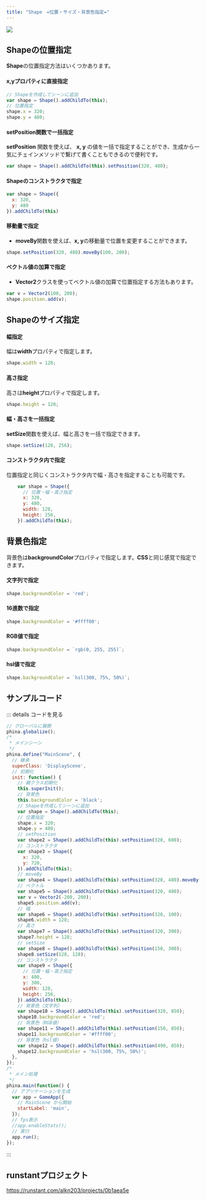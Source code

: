 ```yaml
---
title: "Shape　=位置・サイズ・背景色指定="
---
```


![](https://storage.googleapis.com/zenn-user-upload/v85h9ckw9wvrw4jn9g40ekjf4yp0)


## Shapeの位置指定
**Shape**の位置指定方法はいくつかあります。

####  x,yプロパティに直接指定
```js
// Shapeを作成してシーンに追加
var shape = Shape().addChildTo(this);
// 位置指定
shape.x = 320;
shape.y = 480;
```

#### setPosition関数で一括指定
**setPosition** 関数を使えば、 **x, y** の値を一括で指定することができ、生成から一気にチェインメソッドで繋げて書くこともできるので便利です。

```js
var shape = Shape().addChildTo(this).setPosition(320, 480);
```

#### **Shape**のコンストラクタで指定
```js
var shape = Shape({
  x: 320,
  y: 480
}).addChildTo(this)
```

#### 移動量で指定
* **moveBy**関数を使えば、**x, y**の移動量で位置を変更することができます。

```js
shape.setPosition(320, 480).moveBy(100, 200);
```

#### ベクトル値の加算で指定
* **Vector2**クラスを使ってベクトル値の加算で位置指定する方法もあります。

```js
var v = Vector2(100, 200);
shape.position.add(v);
```

## Shapeのサイズ指定
#### 幅指定

幅は**width**プロパティで指定します。

```js
shape.width = 128;
```

#### 高さ指定

高さは**height**プロパティで指定します。

```js
shape.height = 128;
```

#### 幅・高さを一括指定
**setSize**関数を使えば、幅と高さを一括で指定できます。

```js
shape.setSize(128, 256);
```

#### コンストラクタ内で指定
位置指定と同じくコンストラクタ内で幅・高さを指定することも可能です。

```js
    var shape = Shape({
      // 位置・幅・高さ指定
      x: 320,
      y: 480,
      width: 128,
      height: 256,
    }).addChildTo(this);
```

## 背景色指定

背景色は**backgroundColor**プロパティで指定します。**CSS**と同じ感覚で指定できます。

#### 文字列で指定
```js
shape.backgroundColor = 'red';
```

#### 16進数で指定
```js
shape.backgroundColor = '#ffff00';
```

#### RGB値で指定
```js
shape.backgroundColor = `rgb(0, 255, 255)`;
```
#### hsl値で指定
```js
shape.backgroundColor = `hsl(300, 75%, 50%)`;
```

## サンプルコード
::: details コードを見る
```js
// グローバルに展開
phina.globalize();
/*
 * メインシーン
 */
phina.define("MainScene", {
  // 継承
  superClass: 'DisplayScene',
  // 初期化
  init: function() {
    // 親クラス初期化
    this.superInit();
    // 背景色
    this.backgroundColor = 'black';
    // Shapeを作成してシーンに追加
    var shape = Shape().addChildTo(this);
    // 位置指定
    shape.x = 320;
    shape.y = 480;
    // setPosition
    var shape2 = Shape().addChildTo(this).setPosition(320, 600);
    // コンストラクタ
    var shape3 = Shape({
      x: 320,
      y: 720,
    }).addChildTo(this);
    // moveBy
    var shape4 = Shape().addChildTo(this).setPosition(320, 480).moveBy(200, 200);
    // ベクトル
    var shape5 = Shape().addChildTo(this).setPosition(320, 480);
    var v = Vector2(-200, 200);  
    shape5.position.add(v);
    // 幅
    var shape6 = Shape().addChildTo(this).setPosition(320, 100);
    shape6.width = 128;
    // 高さ
    var shape7 = Shape().addChildTo(this).setPosition(320, 300);
    shape7.height = 128;
    // setSize
    var shape8 = Shape().addChildTo(this).setPosition(150, 300);
    shape8.setSize(128, 128);
    // コンストラクタ
    var shape9 = Shape({
      // 位置・幅・高さ指定
      x: 480,
      y: 300,
      width: 128,
      height: 256,
    }).addChildTo(this);
    // 背景色（文字列）
    var shape10 = Shape().addChildTo(this).setPosition(320, 850);
    shape10.backgroundColor = 'red';
    // 背景色（RGB値）
    var shape11 = Shape().addChildTo(this).setPosition(150, 850);
    shape11.backgroundColor = '#ffff00';
    // 背景色（hsl値）
    var shape12 = Shape().addChildTo(this).setPosition(490, 850);
    shape12.backgroundColor = 'hsl(300, 75%, 50%)';
  },
});
/*
 * メイン処理
 */
phina.main(function() {
  // アプリケーションを生成
  var app = GameApp({
    // MainScene から開始
    startLabel: 'main',
  });
  // fps表示
  //app.enableStats();
  // 実行
  app.run();
});
```
:::

## runstantプロジェクト
https://runstant.com/alkn203/projects/0b1aea5e

